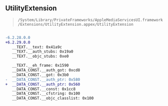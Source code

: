 ## UtilityExtension

> `/System/Library/PrivateFrameworks/AppleMediaServicesUI.framework/Extensions/UtilityExtension.appex/UtilityExtension`

```diff

-6.2.28.0.0
+6.2.29.0.0
   __TEXT.__text: 0x41a9c
   __TEXT.__auth_stubs: 0x19a0
   __TEXT.__objc_stubs: 0xe0

   __TEXT.__eh_frame: 0x1590
   __DATA_CONST.__auth_got: 0xcd8
   __DATA_CONST.__got: 0x3b0
-  __DATA_CONST.__auth_ptr: 0x580
+  __DATA_CONST.__auth_ptr: 0x560
   __DATA_CONST.__const: 0x1cc8
   __DATA_CONST.__cfstring: 0x100
   __DATA_CONST.__objc_classlist: 0x100

```
